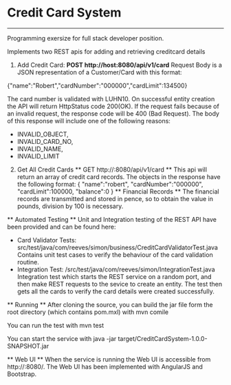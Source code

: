 # Credit Card System
--------------------

Programming exersize for full stack developer position.

Implements two REST apis for adding and retrieving creditcard details
1. Add Credit Card:
**POST http://host:8080/api/v1/card**
Request Body is a JSON representation of a Customer/Card with this format:

  {"name":"Robert","cardNumber":"000000","cardLimit":134500}

The card number is validated with LUHN10. On successful entity creation the API will return HttpStatus code 200(OK).
If the request fails because of an invalid request, the response code will be 400 (Bad Request). The body of this response will include one of the following reasons:
 * INVALID_OBJECT,
 * INVALID_CARD_NO,
 * INVALID_NAME,
 * INVALID_LIMIT
  
2. Get All Credit Cards
** GET http://<host>:8080/api/v1/card **
This api will return an array of credit card records. The objects in the response have the following format:
{   "name":"robert",
    "cardNumber":"000000",
    "cardLimit":100000,
    "balance":0
}
** Financial Records **
The financial records are transmitted and stored in pence, so to obtain the value in pounds, division by 100 is necessary.

** Automated Testing **
Unit and Integration testing of the REST API have been provided and can be found here:
* Card Validator Tests: src/test/java/com/reeves/simon/business/CreditCardValidatorTest.java
Contains unit test cases to verify the behaviour of the card validation routine.
*  Integration Test: /src/test/java/com/reeves/simon/IntegrationTest.java
Integration test which starts the REST service on a random port, and then make REST requests to the sevice to create an entity. The test then gets all the cards to verify the card details were created successfully.

** Running **
After cloning the source, you can build the jar file form the root directory (which contains pom.mxl) with
mvn comile

You can run the test with
mvn test

You can start the service with
java -jar target/CreditCardSystem-1.0.0-SNAPSHOT.jar

** Web UI **
When the service is running the Web UI is accessible from http://<host>:8080/. 
The Web UI has been implemented with AngularJS and Bootstrap.
